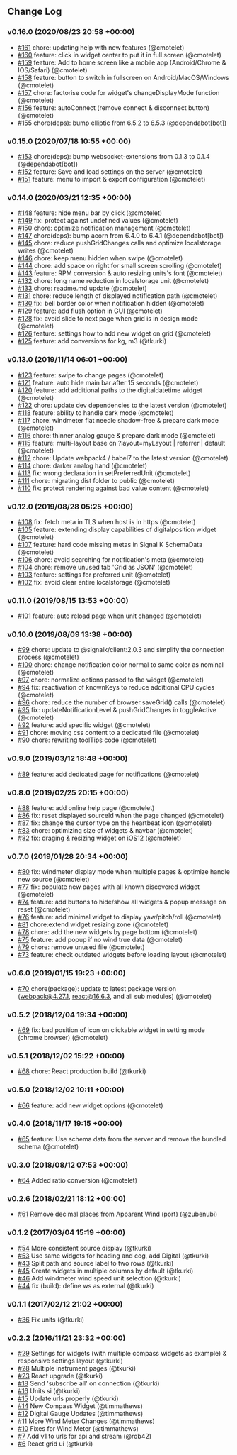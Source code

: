 ## Change Log

### v0.16.0 (2020/08/23 20:58 +00:00)
- [#161](https://github.com/SignalK/instrumentpanel/pull/161) chore: updating help with new features (@cmotelet)
- [#160](https://github.com/SignalK/instrumentpanel/pull/160) feature: click in widget center to put it in full screen (@cmotelet)
- [#159](https://github.com/SignalK/instrumentpanel/pull/159) feature: Add to home screen like a mobile app (Android/Chrome & IOS/Safari) (@cmotelet)
- [#158](https://github.com/SignalK/instrumentpanel/pull/158) feature: button to switch in fullscreen on Android/MacOS/Windows (@cmotelet)
- [#157](https://github.com/SignalK/instrumentpanel/pull/157) chore: factorise code for widget's changeDisplayMode function (@cmotelet)
- [#156](https://github.com/SignalK/instrumentpanel/pull/156) feature: autoConnect (remove connect & disconnect button) (@cmotelet)
- [#155](https://github.com/SignalK/instrumentpanel/pull/155) chore(deps): bump elliptic from 6.5.2 to 6.5.3 (@dependabot[bot])

### v0.15.0 (2020/07/18 10:55 +00:00)
- [#153](https://github.com/SignalK/instrumentpanel/pull/153) chore(deps): bump websocket-extensions from 0.1.3 to 0.1.4 (@dependabot[bot])
- [#152](https://github.com/SignalK/instrumentpanel/pull/152) feature: Save and load settings on the server (@cmotelet)
- [#151](https://github.com/SignalK/instrumentpanel/pull/151) feature: menu to import & export configuration (@cmotelet)

### v0.14.0 (2020/03/21 12:35 +00:00)
- [#148](https://github.com/SignalK/instrumentpanel/pull/148) feature: hide menu bar by click (@cmotelet)
- [#149](https://github.com/SignalK/instrumentpanel/pull/149) fix: protect against undefined values (@cmotelet)
- [#150](https://github.com/SignalK/instrumentpanel/pull/150) chore: optimize notification management (@cmotelet)
- [#147](https://github.com/SignalK/instrumentpanel/pull/147) chore(deps): bump acorn from 6.4.0 to 6.4.1 (@dependabot[bot])
- [#145](https://github.com/SignalK/instrumentpanel/pull/145) chore: reduce pushGridChanges calls and optimize localstorage writes (@cmotelet)
- [#146](https://github.com/SignalK/instrumentpanel/pull/146) chore: keep menu hidden when swipe (@cmotelet)
- [#144](https://github.com/SignalK/instrumentpanel/pull/144) chore: add space on right for small screen scrolling (@cmotelet)
- [#143](https://github.com/SignalK/instrumentpanel/pull/143) feature: RPM conversion & auto resizing units's font (@cmotelet)
- [#132](https://github.com/SignalK/instrumentpanel/pull/132) chore: long name reduction in localstorage unit (@cmotelet)
- [#133](https://github.com/SignalK/instrumentpanel/pull/133) chore: readme.md update (@cmotelet)
- [#131](https://github.com/SignalK/instrumentpanel/pull/131) chore: reduce length of displayed notification path (@cmotelet)
- [#130](https://github.com/SignalK/instrumentpanel/pull/130) fix: bell border color when notification hidden (@cmotelet)
- [#129](https://github.com/SignalK/instrumentpanel/pull/129) feature: add flush option in GUI (@cmotelet)
- [#128](https://github.com/SignalK/instrumentpanel/pull/128) fix: avoid slide to next page when grid is in design mode (@cmotelet)
- [#126](https://github.com/SignalK/instrumentpanel/pull/126) feature: settings how to add new widget on grid (@cmotelet)
- [#125](https://github.com/SignalK/instrumentpanel/pull/125) feature: add conversions for kg, m3 (@tkurki)

### v0.13.0 (2019/11/14 06:01 +00:00)
- [#123](https://github.com/SignalK/instrumentpanel/pull/123) feature: swipe to change pages (@cmotelet)
- [#121](https://github.com/SignalK/instrumentpanel/pull/121) feature: auto hide main bar after 15 seconds (@cmotelet)
- [#120](https://github.com/SignalK/instrumentpanel/pull/120) feature: add additional paths to the digitaldatetime widget (@cmotelet)
- [#122](https://github.com/SignalK/instrumentpanel/pull/122) chore: update dev dependencies to the latest version (@cmotelet)
- [#118](https://github.com/SignalK/instrumentpanel/pull/118) feature: ability to handle dark mode (@cmotelet)
- [#117](https://github.com/SignalK/instrumentpanel/pull/117) chore: windmeter flat needle shadow-free & prepare dark mode (@cmotelet)
- [#116](https://github.com/SignalK/instrumentpanel/pull/116) chore: thinner analog gauge & prepare dark mode (@cmotelet)
- [#115](https://github.com/SignalK/instrumentpanel/pull/115) feature: multi-layout base on ?layout=myLayout | referrer | default (@cmotelet)
- [#112](https://github.com/SignalK/instrumentpanel/pull/112) chore: Update webpack4 / babel7 to the latest version (@cmotelet)
- [#114](https://github.com/SignalK/instrumentpanel/pull/114) chore: darker analog hand (@cmotelet)
- [#113](https://github.com/SignalK/instrumentpanel/pull/113) fix: wrong declaration in setPreferredUnit (@cmotelet)
- [#111](https://github.com/SignalK/instrumentpanel/pull/111) chore: migrating dist folder to public (@cmotelet)
- [#110](https://github.com/SignalK/instrumentpanel/pull/110) fix: protect rendering against bad value content (@cmotelet)

### v0.12.0 (2019/08/28 05:25 +00:00)
- [#108](https://github.com/SignalK/instrumentpanel/pull/108) fix: fetch meta in TLS when host is in https (@cmotelet)
- [#105](https://github.com/SignalK/instrumentpanel/pull/105) feature: extending display capabilities of digitalposition widget (@cmotelet)
- [#107](https://github.com/SignalK/instrumentpanel/pull/107) feature: hard code missing metas in Signal K SchemaData (@cmotelet)
- [#106](https://github.com/SignalK/instrumentpanel/pull/106) chore: avoid searching for notification's meta (@cmotelet)
- [#104](https://github.com/SignalK/instrumentpanel/pull/104) chore: remove unused tab 'Grid as JSON' (@cmotelet)
- [#103](https://github.com/SignalK/instrumentpanel/pull/103) feature: settings for preferred unit (@cmotelet)
- [#102](https://github.com/SignalK/instrumentpanel/pull/102) fix: avoid clear entire localstorage (@cmotelet)

### v0.11.0 (2019/08/15 13:53 +00:00)
- [#101](https://github.com/SignalK/instrumentpanel/pull/101) feature: auto reload page when unit changed (@cmotelet)

### v0.10.0 (2019/08/09 13:38 +00:00)
- [#99](https://github.com/SignalK/instrumentpanel/pull/99)  chore: update to @signalk/client:2.0.3 and simplify the connection process (@cmotelet)
- [#100](https://github.com/SignalK/instrumentpanel/pull/100) chore: change notification color normal to same color as nominal (@cmotelet)
- [#97](https://github.com/SignalK/instrumentpanel/pull/97) chore: normalize options passed to the widget (@cmotelet)
- [#94](https://github.com/SignalK/instrumentpanel/pull/94) fix: reactivation of knownKeys to reduce additional CPU cycles (@cmotelet)
- [#96](https://github.com/SignalK/instrumentpanel/pull/96) chore: reduce the number of browser.saveGrid() calls (@cmotelet)
- [#95](https://github.com/SignalK/instrumentpanel/pull/95) fix: updateNotificationLevel & pushGridChanges in toggleActive (@cmotelet)
- [#92](https://github.com/SignalK/instrumentpanel/pull/92) feature: add specific widget (@cmotelet)
- [#91](https://github.com/SignalK/instrumentpanel/pull/91) chore: moving css content to a dedicated file (@cmotelet)
- [#90](https://github.com/SignalK/instrumentpanel/pull/90) chore: rewriting toolTips code (@cmotelet)

### v0.9.0 (2019/03/12 18:48 +00:00)
- [#89](https://github.com/SignalK/instrumentpanel/pull/89) feature: add dedicated page for notifications (@cmotelet)

### v0.8.0 (2019/02/25 20:15 +00:00)
- [#88](https://github.com/SignalK/instrumentpanel/pull/88) feature: add online help page (@cmotelet)
- [#86](https://github.com/SignalK/instrumentpanel/pull/86) fix: reset displayed sourceId when the page changed (@cmotelet)
- [#87](https://github.com/SignalK/instrumentpanel/pull/87) fix: change the cursor type on the heartbeat icon (@cmotelet)
- [#83](https://github.com/SignalK/instrumentpanel/pull/83) chore: optimizing size of widgets & navbar (@cmotelet)
- [#82](https://github.com/SignalK/instrumentpanel/pull/82) fix: draging & resizing widget on iOS12 (@cmotelet)

### v0.7.0 (2019/01/28 20:34 +00:00)
- [#80](https://github.com/SignalK/instrumentpanel/pull/80) fix: windmeter display mode when multiple pages & optimize handle new source (@cmotelet)
- [#77](https://github.com/SignalK/instrumentpanel/pull/77) fix: populate new pages with all known discovered widget (@cmotelet)
- [#74](https://github.com/SignalK/instrumentpanel/pull/74) feature: add buttons to hide/show all widgets & popup message on reset (@cmotelet)
- [#76](https://github.com/SignalK/instrumentpanel/pull/76) feature: add minimal widget to display yaw/pitch/roll (@cmotelet)
- [#81](https://github.com/SignalK/instrumentpanel/pull/81) chore:extend widget resizing zone (@cmotelet)
- [#78](https://github.com/SignalK/instrumentpanel/pull/78) chore: add the new widgets by page bottom (@cmotelet)
- [#75](https://github.com/SignalK/instrumentpanel/pull/75) feature: add popup if no wind true data (@cmotelet)
- [#79](https://github.com/SignalK/instrumentpanel/pull/79) chore: remove unused file (@cmotelet)
- [#73](https://github.com/SignalK/instrumentpanel/pull/73) feature: check outdated widgets before loading layout (@cmotelet)

### v0.6.0 (2019/01/15 19:23 +00:00)
- [#70](https://github.com/SignalK/instrumentpanel/pull/70) chore(package): update to latest package version (webpack@4.27.1, react@16.6.3, and all sub modules) (@cmotelet)

### v0.5.2 (2018/12/04 19:34 +00:00)
- [#69](https://github.com/SignalK/instrumentpanel/pull/69) fix: bad position of icon on clickable widget in setting mode (chrome browser) (@cmotelet)

### v0.5.1 (2018/12/02 15:22 +00:00)
- [#68](https://github.com/SignalK/instrumentpanel/pull/68) chore: React production build (@tkurki)

### v0.5.0 (2018/12/02 10:11 +00:00)
- [#66](https://github.com/SignalK/instrumentpanel/pull/66) feature: add new widget options (@cmotelet)

### v0.4.0 (2018/11/17 19:15 +00:00)
- [#65](https://github.com/SignalK/instrumentpanel/pull/65) feature: Use schema data from the server and remove the bundled schema (@cmotelet)

### v0.3.0 (2018/08/12 07:53 +00:00)
- [#64](https://github.com/SignalK/instrumentpanel/pull/64) Added ratio conversion (@cmotelet)

### v0.2.6 (2018/02/21 18:12 +00:00)
- [#61](https://github.com/SignalK/instrumentpanel/pull/61) Remove decimal places from Apparent Wind (port) (@zubenubi)

### v0.1.2 (2017/03/04 15:19 +00:00)
- [#54](https://github.com/SignalK/instrumentpanel/pull/54) More consistent source display (@tkurki)
- [#53](https://github.com/SignalK/instrumentpanel/pull/53) Use same widgets for heading and cog, add Digital (@tkurki)
- [#43](https://github.com/SignalK/instrumentpanel/pull/43) Split path and source label to two rows (@tkurki)
- [#45](https://github.com/SignalK/instrumentpanel/pull/45) Create widgets in multiple columns by default (@tkurki)
- [#46](https://github.com/SignalK/instrumentpanel/pull/46) Add windmeter wind speed unit selection (@tkurki)
- [#44](https://github.com/SignalK/instrumentpanel/pull/44) fix (build): define ws as external (@tkurki)

### v0.1.1 (2017/02/12 21:02 +00:00)
- [#36](https://github.com/SignalK/instrumentpanel/pull/36) Fix units (@tkurki)

### v0.2.2 (2016/11/21 23:32 +00:00)
- [#29](https://github.com/SignalK/instrumentpanel/pull/29) Settings for widgets (with multiple compass widgets as example) & responsive settings layout (@tkurki)
- [#28](https://github.com/SignalK/instrumentpanel/pull/28) Multiple instrument pages (@tkurki)
- [#23](https://github.com/SignalK/instrumentpanel/pull/23) React upgrade (@tkurki)
- [#18](https://github.com/SignalK/instrumentpanel/pull/18) Send 'subscribe all' on connection (@tkurki)
- [#16](https://github.com/SignalK/instrumentpanel/pull/16) Units si (@tkurki)
- [#15](https://github.com/SignalK/instrumentpanel/pull/15) Update urls properly (@tkurki)
- [#14](https://github.com/SignalK/instrumentpanel/pull/14) New Compass Widget (@timmathews)
- [#12](https://github.com/SignalK/instrumentpanel/pull/12) Digital Gauge Updates (@timmathews)
- [#11](https://github.com/SignalK/instrumentpanel/pull/11) More Wind Meter Changes (@timmathews)
- [#10](https://github.com/SignalK/instrumentpanel/pull/10) Fixes for Wind Meter (@timmathews)
- [#7](https://github.com/SignalK/instrumentpanel/pull/7) Add v1 to urls for api and stream (@rob42)
- [#6](https://github.com/SignalK/instrumentpanel/pull/6) React grid ui (@tkurki)